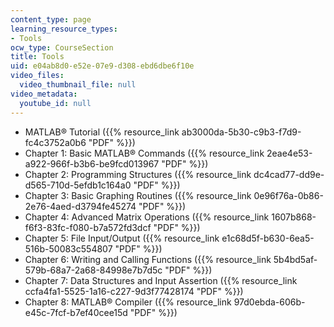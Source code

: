 ```yaml
---
content_type: page
learning_resource_types:
- Tools
ocw_type: CourseSection
title: Tools
uid: e04ab8d0-e52e-07e9-d308-ebd6dbe6f10e
video_files:
  video_thumbnail_file: null
video_metadata:
  youtube_id: null
---
```


*   MATLAB® Tutorial ({{% resource_link ab3000da-5b30-c9b3-f7d9-fc4c3752a0b6 "PDF" %}})
*   Chapter 1: Basic MATLAB® Commands ({{% resource_link 2eae4e53-a922-966f-b3b6-be9fcd013967 "PDF" %}})
*   Chapter 2: Programming Structures ({{% resource_link dc4cad77-dd9e-d565-710d-5efdb1c164a0 "PDF" %}})
*   Chapter 3: Basic Graphing Routines ({{% resource_link 0e96f76a-0b86-2e76-4aed-d3794fe45274 "PDF" %}})
*   Chapter 4: Advanced Matrix Operations ({{% resource_link 1607b868-f6f3-83fc-f080-b7a572fd3dcf "PDF" %}})
*   Chapter 5: File Input/Output ({{% resource_link e1c68d5f-b630-6ea5-516b-50083c554807 "PDF" %}})
*   Chapter 6: Writing and Calling Functions ({{% resource_link 5b4bd5af-579b-68a7-2a68-84998e7b7d5c "PDF" %}})
*   Chapter 7: Data Structures and Input Assertion ({{% resource_link ccfa4fa1-5525-1a16-c227-9d3f77428174 "PDF" %}})
*   Chapter 8: MATLAB® Compiler ({{% resource_link 97d0ebda-606b-e45c-7fcf-b7ef40cee15d "PDF" %}})